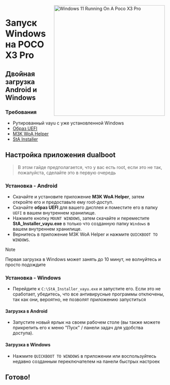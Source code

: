 <img align="right" src="https://github.com/woa-vayu/src_vayu_windows/blob/main/2Poco X3 Pro Windows.png" width="350" alt="Windows 11 Running On A Poco X3 Pro">

# Запуск Windows на POCO X3 Pro

## Двойная загрузка Android и Windows

### Требования 
- Рутированный vayu с уже установленной Windows
- [Образ UEFI](https://github.com/woa-vayu/msmnilePkg/releases/latest)
- [M3K WoA Helper](https://github.com/woa-vayu/WoA-Helper-M3K/releases/latest)
- [StA Installer](https://github.com/woa-vayu-archive/Port-Windows-11-POCO-X3-Pro/releases/tag/dualboot)

## Настройка приложения dualboot
> В этом гайде предполагается, что у вас есть root, если это не так, пожалуйста, сделайте это в первую очередь

### Установка - Android
- Скачайте и установите приложение **M3K WoA Helper**, затем откройте его и предоставьте ему root-доступ.
- Скачайте **образ UEFI** для вашего дисплея и поместите его в папку `UEFI` в вашем внутреннем хранилище.
- Нажмите кнопку `MOUNT WINDOWS`, затем скачайте и переместите **StA_Installer_vayu.exe** в только что созданную папку `Windows` в вашем внутреннем хранилище.
- Вернитесь в приложение M3K WoA Helper и нажмите `QUICKBOOT TO WINDOWS`.
  
> [!NOTE]
> Первая загрузка в Windows может занять до 10 минут, не волнуйтесь и просто подождите

### Установка - Windows
- Перейдите к `C:\StA_Installer_vayu.exe` и запустите его. Если это не сработает, убедитесь, что все антивирусные программы отключены, так как они, вероятно, не позволят приложению запуститься

#### Загрузка в Android
- Запустите новый ярлык на своем рабочем столе (вы также можете прикрепить его к меню "Пуск" / панели задач для удобства доступа).

#### Загрузка в Windows
- Нажмите `QUICKBOOT TO WINDOWS` в приложении или воспользуйтесь недавно созданным переключателем на панели быстрых настроек
  
## Готово!

